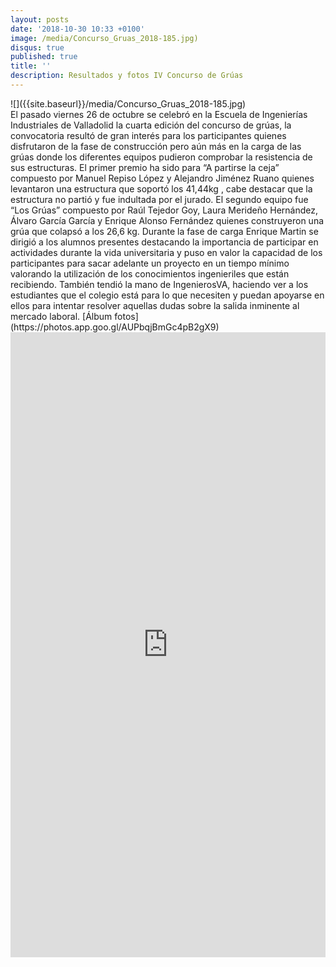 ```yaml
---
layout: posts
date: '2018-10-30 10:33 +0100'
image: /media/Concurso_Gruas_2018-185.jpg)
disqus: true
published: true
title: ''
description: Resultados y fotos IV Concurso de Grúas
---
```

<div class="row">
<div class="col-12 col-sm-6">
![]({{site.baseurl}}/media/Concurso_Gruas_2018-185.jpg)
</div>
<div class="col-12 col-sm-6">
El pasado viernes 26 de octubre se celebró en la Escuela de Ingenierías Industriales de Valladolid la cuarta edición del concurso de grúas, la convocatoria resultó de gran interés para los participantes quienes disfrutaron de la fase de construcción pero aún más en la carga de las grúas donde los diferentes equipos pudieron comprobar la resistencia de sus estructuras. El primer premio ha sido para “A partirse la ceja” compuesto por Manuel Repiso López y Alejandro Jiménez Ruano quienes levantaron una estructura que soportó los 41,44kg , cabe destacar que la estructura no partió y fue indultada por el jurado. El segundo equipo fue “Los Grúas” compuesto por Raúl Tejedor Goy, Laura Merideño Hernández, Álvaro García García y Enrique Alonso Fernández quienes construyeron una grúa que colapsó a los 26,6 kg. Durante la fase de carga Enrique Martin se dirigió a los alumnos presentes destacando la importancia de participar en actividades durante la vida universitaria y puso en valor la capacidad de los participantes para sacar adelante un proyecto en un tiempo mínimo valorando la utilización de los conocimientos ingenieriles que están recibiendo. También tendió la mano de IngenierosVA, haciendo ver a los estudiantes que el colegio está para lo que necesiten y puedan apoyarse en ellos para intentar resolver aquellas dudas sobre la salida inminente al mercado laboral.
[Álbum fotos](https://photos.app.goo.gl/AUPbqjBmGc4pB2gX9)
</div>
</div>
<iframe src="https://drive.google.com/open?id=1597iYs-LBPstwLPlt_z3u8pNdIZ5YtHh" width="100%" height="1000" frameborder="0" marginheight="0" marginwidth="0">Cargando...</iframe>
